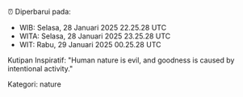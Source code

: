⏰ Diperbarui pada:
- WIB: Selasa, 28 Januari 2025 22.25.28 UTC
- WITA: Selasa, 28 Januari 2025 23.25.28 UTC
- WIT: Rabu, 29 Januari 2025 00.25.28 UTC

Kutipan Inspiratif:
"Human nature is evil, and goodness is caused by intentional activity."


Kategori: nature

